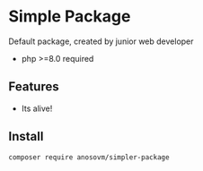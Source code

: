 # Simple Package

Default package, created by junior web developer

- php >=8.0 required

## Features

- Its alive!

## Install

```sh
composer require anosovm/simpler-package
```
